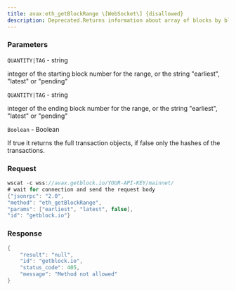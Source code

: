 ```yaml
---
title: avax:eth_getBlockRange \[WebSocket\] {disallowed}
description: Deprecated.Returns information about array of blocks by block numbers.
---
```


### Parameters


`QUANTITY|TAG` - string

integer of the starting block number for the range, or the string
"earliest", "latest" or "pending"

`QUANTITY|TAG` - string

integer of the ending block number for the range, or the string
"earliest", "latest" or "pending"

`Boolean` - Boolean

If true it returns the full transaction objects, if false only the
hashes of the transactions.

### Request

``` java
wscat -c wss://avax.getblock.io/YOUR-API-KEY/mainnet/ 
# wait for connection and send the request body 
{"jsonrpc": "2.0",
"method": "eth_getBlockRange",
"params": ["earliest", "latest", false],
"id": "getblock.io"}
```

###  Response

``` java
{
    "result": "null",
    "id": "getblock.io",
    "status_code": 405,
    "message": "Method not allowed"
}
```

